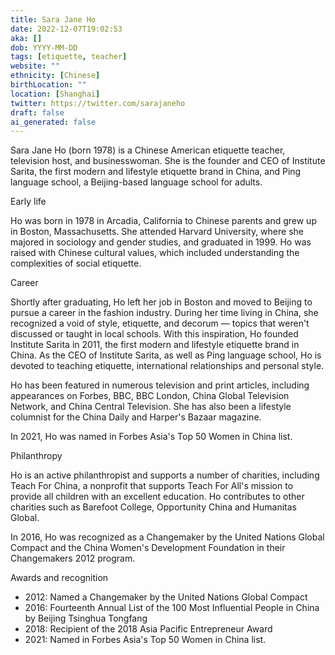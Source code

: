 ```yaml
---
title: Sara Jane Ho
date: 2022-12-07T19:02:53
aka: []
dob: YYYY-MM-DD
tags: [etiquette, teacher]
website: ""
ethnicity: [Chinese]
birthLocation: ""
location: [Shanghai]
twitter: https://twitter.com/sarajaneho
draft: false
ai_generated: false
---
```


Sara Jane Ho (born 1978) is a Chinese American etiquette teacher, television
host, and businesswoman. She is the founder and CEO of Institute Sarita, the
first modern and lifestyle etiquette brand in China, and Ping language school, a
Beijing-based language school for adults.

Early life

Ho was born in 1978 in Arcadia, California to Chinese parents and grew up in
Boston, Massachusetts. She attended Harvard University, where she majored in
sociology and gender studies, and graduated in 1999. Ho was raised with Chinese
cultural values, which included understanding the complexities of social
etiquette.

Career

Shortly after graduating, Ho left her job in Boston and moved to Beijing to
pursue a career in the fashion industry. During her time living in China, she
recognized a void of style, etiquette, and decorum — topics that weren't
discussed or taught in local schools. With this inspiration, Ho founded
Institute Sarita in 2011, the first modern and lifestyle etiquette brand in
China. As the CEO of Institute Sarita, as well as Ping language school, Ho is
devoted to teaching etiquette, international relationships and personal style.

Ho has been featured in numerous television and print articles, including
appearances on Forbes, BBC, BBC London, China Global Television Network, and
China Central Television. She has also been a lifestyle columnist for the China
Daily and Harper's Bazaar magazine.

In 2021, Ho was named in Forbes Asia's Top 50 Women in China list.

Philanthropy

Ho is an active philanthropist and supports a number of charities, including
Teach For China, a nonprofit that supports Teach For All's mission to provide
all children with an excellent education. Ho contributes to other charities such
as Barefoot College, Opportunity China and Humanitas Global.

In 2016, Ho was recognized as a Changemaker by the United Nations Global Compact
and the China Women's Development Foundation in their Changemakers 2012 program.

Awards and recognition

- 2012: Named a Changemaker by the United Nations Global Compact
- 2016: Fourteenth Annual List of the 100 Most Influential People in China by
  Beijing Tsinghua Tongfang
- 2018: Recipient of the 2018 Asia Pacific Entrepreneur Award
- 2021: Named in Forbes Asia's Top 50 Women in China list.
